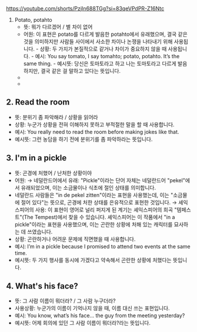 
https://youtube.com/shorts/PzjIn688TGg?si=83qeVPdPR-Z16Ntc

1. Potato, potahto
   - 뜻: 뭐가 다르겠어 / 별 차이 없어
   - 어원: 이 표현은 potato를 다르게 발음한 potahto에서 유래했으며, 결국 같은 것을 의미하지만 사람들 사이에서 사소한 차이나 논쟁을 나타내기 위해 사용됩니다. - 상황: 두 가지가 본질적으로 같거나 차이가 중요하지 않을 때 사용됩니다. - 예시: You say tomato, I say tomahto; potato, potahto. It’s the same thing. - 예시뜻: 당신은 토마토라고 하고 나는 토마토라고 다르게 발음하지만, 결국 같은 걸 말하고 있다는 뜻입니다.
   -
   -
## 2. Read the room
   - 뜻: 분위기 좀 파악해라 / 상황을 읽어라
   - 상황: 누군가 상황을 전혀 이해하지 못하고 부적절한 말을 할 때 사용합니다.
   - 예시: You really need to read the room before making jokes like that.
   - 예시뜻: 그런 농담을 하기 전에 분위기를 좀 파악하라는 뜻입니다.
## 3. I'm in a pickle
   - 뜻: 곤경에 처했어 / 난처한 상황이야
   - 어원: → 네덜란드어에서 유래: "Pickle"이라는 단어 자체는 네덜란드어 "pekel"에서 유래되었으며, 이는 소금물이나 식초에 절인 상태를 의미합니다.
   - 네덜란드 사람들은 "in de pekel zitten"이라는 표현을 사용했는데, 이는 "소금물에 절어 있다"는 뜻으로, 곤경에 처한 상태를 은유적으로 표현한 것입니다.
   → 셰익스피어의 사용: 이 표현이 영어로 널리 퍼지게 된 계기는 셰익스피어의 희곡 "템페스트"(The Tempest)에서 찾을 수 있습니다. 셰익스피어는 이 작품에서 "in a pickle"이라는 표현을 사용했으며, 이는 곤란한 상황에 처해 있는 캐릭터를 묘사하는 데 쓰였습니다.
   - 상황: 곤란하거나 어려운 문제에 직면했을 때 사용합니다.
   - 예시: I’m in a pickle because I promised to attend two events at the same time.
   - 예시뜻: 두 가지 행사를 동시에 가겠다고 약속해서 곤란한 상황에 처했다는 뜻입니다.
## 4. What's his face?
   - 뜻: 그 사람 이름이 뭐더라? / 그 사람 누구더라?
   - 사용상황: 누군가의 이름이 기억나지 않을 때, 이름 대신 쓰는 표현입니다.
   - 예시: You know, what’s his face... the guy from the meeting yesterday?
   - 예시뜻: 어제 회의에 있던 그 사람 이름이 뭐더라?라는 뜻입니다.
